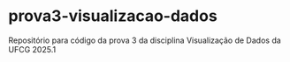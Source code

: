 # prova3-visualizacao-dados
Repositório para código da prova 3 da disciplina Visualização de Dados da UFCG 2025.1

